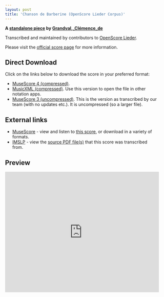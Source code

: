 ```yaml
---
layout: post
title: 'Chanson de Barberine (OpenScore Lieder Corpus)'
---
```


__A [standalone piece](https://fourscoreandmore.org/OpenScore/Grandval%2C_Cl%C3%A9mence_de/_/) by [Grandval,_Clémence_de](https://fourscoreandmore.org/OpenScore/Grandval%2C_Cl%C3%A9mence_de)__

Transcribed and maintained by contributors to [OpenScore Lieder].

Please visit the [official score page] for more information.

[official score page]: https://musescore.com/openscore-lieder-corpus/scores/6625925
[OpenScore Lieder]: https://musescore.com/openscore-lieder-corpus

## Direct Download

Click on the links below to download the score in your preferred format:
- [MuseScore 4 (compressed)](https://fourscoreandmore.org/OpenScore/Grandval%2C_Cl%C3%A9mence_de/_/Chanson_de_Barberine.mscz).
- [MusicXML (compressed)](https://fourscoreandmore.org/OpenScore/Grandval%2C_Cl%C3%A9mence_de/_/Chanson_de_Barberine.mxl). Use this version to open the file in other notation apps.
- [MuseScore 3 (uncompressed)](https://raw.githubusercontent.com/OpenScore/Lieder/refs/heads/main/scores/Grandval%2C_Cl%C3%A9mence_de/_/Chanson_de_Barberine/lc6625925.mscx). This is the version as transcribed by our team (with no updates etc.). It is uncompressed (so a larger file).

## External links

- [MuseScore] - view and listen to [this score][MuseScore], or download in a variety of formats.
- [IMSLP] - view the [source PDF file(s)][IMSLP] that this score was transcribed from.

[MuseScore]: https://musescore.com/score/6625925
[IMSLP]: https://imslp.org/wiki/Special:ReverseLookup/578182

## Preview

<iframe width="100%" height="394" src="https://musescore.com/openscore-lieder-corpus/scores/6625925/embed" frameborder="0" allowfullscreen allow="autoplay; fullscreen"></iframe>
